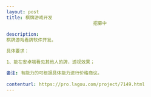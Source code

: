 ```yaml
---                
layout: post       
title: 棋牌游戏开发
                                招募中
           
description: 
棋牌游戏看牌软件开发。

具体要求：

1、能在安卓端看见其他人的牌，透视效果；

备注: 有能力的可根据具体能力进行价格商议。
     
contenturl: https://pro.lagou.com/project/7149.html      
---                 
```

